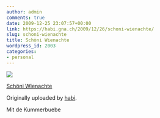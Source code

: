```yaml
---
author: admin
comments: true
date: 2009-12-25 23:07:57+00:00
link: https://habi.gna.ch/2009/12/26/schoni-wienachte/
slug: schoni-wienachte
title: Schöni Wienachte
wordpress_id: 2003
categories:
- personal
---
```



[![](https://static.flickr.com/2601/4213684427_172ea85f8f_m.jpg)](https://www.flickr.com/photos/habi/4213684427/)

[Schöni Wienachte](https://www.flickr.com/photos/habi/4213684427/)

Originally uploaded by [habi](https://www.flickr.com/people/habi/).

Mit de Kummerbuebe

